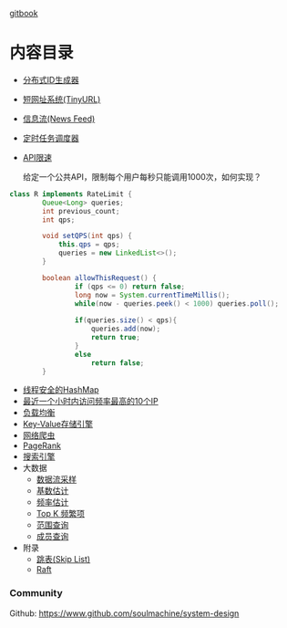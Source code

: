 [gitbook](https://soulmachine.gitbooks.io/system-design/content/cn/top-k-frequent-ip-in-one-hour.html)

# 内容目录

- [分布式ID生成器](https://soulmachine.gitbooks.io/system-design/content/cn/distributed-id-generator.html)

- [短网址系统(TinyURL)](https://soulmachine.gitbooks.io/system-design/content/cn/tinyurl.html)

- [信息流(News Feed)](https://soulmachine.gitbooks.io/system-design/content/cn/news-feed.html)

- [定时任务调度器](https://soulmachine.gitbooks.io/system-design/content/cn/task-scheduler.html)

- [API限速](https://soulmachine.gitbooks.io/system-design/content/cn/api-rate-limiting.html)

  给定一个公共API，限制每个用户每秒只能调用1000次，如何实现？

```java
class R implements RateLimit {
		Queue<Long> queries;
	 	int previous_count;
		int qps;

		void setQPS(int qps) {
			this.qps = qps;
			queries = new LinkedList<>();
		}

		boolean allowThisRequest() {
		        if (qps <= 0) return false;
		        long now = System.currentTimeMillis();
		        while(now - queries.peek() < 1000) queries.poll();
		        
		        if(queries.size() < qps){
		        	queries.add(now);
		        	return true;
		        }
		        else
		        	return false;
		}
```



- [线程安全的HashMap](https://soulmachine.gitbooks.io/system-design/content/cn/hashmap.html)
- [最近一个小时内访问频率最高的10个IP](https://soulmachine.gitbooks.io/system-design/content/cn/top-k-frequent-ip-in-one-hour.html)
- [负载均衡](https://soulmachine.gitbooks.io/system-design/content/cn/load-balancer.html)
- [Key-Value存储引擎](https://soulmachine.gitbooks.io/system-design/content/cn/key-value-store.html)
- [网络爬虫](https://soulmachine.gitbooks.io/system-design/content/cn/crawler.html)
- [PageRank](https://soulmachine.gitbooks.io/system-design/content/cn/pagerank.html)
- [搜索引擎](https://soulmachine.gitbooks.io/system-design/content/cn/search-engine.html)
- 大数据
  - [数据流采样](https://soulmachine.gitbooks.io/system-design/content/cn/bigdata/data-stream-sampling.html)
  - [基数估计](https://soulmachine.gitbooks.io/system-design/content/cn/bigdata/cardinality-estimation.html)
  - [频率估计](https://soulmachine.gitbooks.io/system-design/content/cn/bigdata/frequency-estimation.html)
  - [Top K 频繁项](https://soulmachine.gitbooks.io/system-design/content/cn/bigdata/heavy-hitters.html)
  - [范围查询](https://soulmachine.gitbooks.io/system-design/content/cn/bigdata/range-query.html)
  - [成员查询](https://soulmachine.gitbooks.io/system-design/content/cn/bigdata/membership-query.html)
- 附录
  - [跳表(Skip List)](https://soulmachine.gitbooks.io/system-design/content/cn/appendix/skip-list.html)
  - [Raft](https://soulmachine.gitbooks.io/system-design/content/cn/appendix/raft.html)

### Community

Github: https://www.github.com/soulmachine/system-design